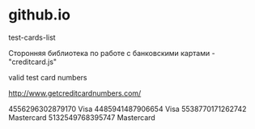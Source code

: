 # github.io
test-cards-list

Сторонняя библиотека по работе с банковскими картами - "creditcard.js"


valid test card numbers

http://www.getcreditcardnumbers.com/

4556296302879170  Visa
4485941487906654  Visa
5538770171262742  Mastercard
5132549768395747  Mastercard
